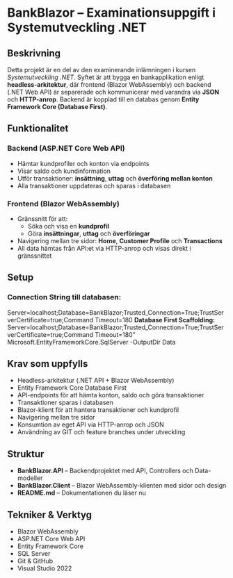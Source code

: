 # BankBlazor – Examinationsuppgift i Systemutveckling .NET

## Beskrivning
Detta projekt är en del av den examinerande inlämningen i kursen *Systemutveckling .NET*. Syftet är att bygga en bankapplikation enligt **headless-arkitektur**, där frontend (Blazor WebAssembly) och backend (.NET Web API) är separerade och kommunicerar med varandra via **JSON** och **HTTP-anrop**.
Backend är kopplad till en databas genom **Entity Framework Core (Database First)**.


## Funktionalitet
### Backend (ASP.NET Core Web API)
- Hämtar kundprofiler och konton via endpoints
- Visar saldo och kundinformation
- Utför transaktioner: **insättning**, **uttag** och **överföring mellan konton**
- Alla transaktioner uppdateras och sparas i databasen
### Frontend (Blazor WebAssembly)
- Gränssnitt för att:
  - Söka och visa en **kundprofil**
  - Göra **insättningar**, **uttag** och **överföringar**
- Navigering mellan tre sidor: **Home**, **Customer Profile** och **Transactions**
- All data hämtas från API:et via HTTP-anrop och visas direkt i gränssnittet


## Setup
### Connection String till databasen:
Server=localhost;Database=BankBlazor;Trusted_Connection=True;TrustServerCertificate=true;Command Timeout=180
**Database First Scaffolding:** Server=localhost;Database=BankBlazor;Trusted_Connection=True;TrustServerCertificate=true;Command Timeout=180" Microsoft.EntityFrameworkCore.SqlServer -OutputDir Data


## Krav som uppfylls
- Headless-arkitektur (.NET API + Blazor WebAssembly)
- Entity Framework Core Database First
- API-endpoints för att hämta konton, saldo och göra transaktioner
- Transaktioner sparas i databasen
- Blazor-klient för att hantera transaktioner och kundprofil
- Navigering mellan tre sidor
- Konsumtion av eget API via HTTP-anrop och JSON
- Användning av GIT och feature branches under utveckling


## Struktur
- **BankBlazor.API** – Backendprojektet med API, Controllers och Data-modeller
- **BankBlazor.Client** – Blazor WebAssembly-klienten med sidor och design
- **README.md** – Dokumentationen du läser nu


## Tekniker & Verktyg
- Blazor WebAssembly
- ASP.NET Core Web API
- Entity Framework Core
- SQL Server
- Git & GitHub
- Visual Studio 2022


